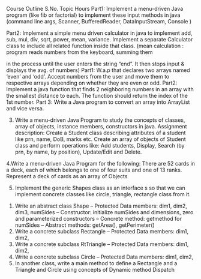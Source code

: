 Course Outline
S.No. Topic Hours
 Part1: Implement a menu-driven Java program (like fib or factorial) to
implement these input methods in java (command line args, Scanner,
BufferedReader, DataInputStream, Console )

Part2: Implement a simple menu driven calculator in java to implement
add, sub, mul, div, sqrt, power, mean, variance. Implement a separate
Calculator class to include all related function inside that class. (mean
calculation : program reads numbers from the keyboard, summing them

in the process until the user enters the string “end”. It then stops input
& displays the avg. of numbers)
Part1: W.a.p that declares two arrays named ‘even’ and ‘odd’. Accept
numbers from the user and move them to respective arrays depending
on whether they are even or odd.
Part2: Implement a java function that finds 2 neighboring numbers in
an array with the smallest distance to each. The function should return
the index of the 1st number.
Part 3: Write a Java program to convert an array into ArrayList and vice
versa.

3. Write a menu-driven Java Program to study the concepts of classes,
array of objects, instance members, constructors in java.
Assignment description: Create a Student class describing attributes of
a student like prn, name, DoB, marks etc. Create an array of objects of
Student class and perform operations like: Add students, Display, Search
(by prn, by name, by position), Update/Edit and Delete.

4.Write a menu-driven Java Program for the following: There are 52 cards
in a deck, each of which belongs to one of four suits and one of 13 ranks.
Represent a deck of cards as an array of Objects

5. Implement the generic Shapes class as an interface s so that we can
implement concrete classes like circle, triangle, rectangle class from it.
1) Write an abstract class Shape
– Protected Data members: dim1, dim2, dim3, numSides
– Constructor: initialize numSides and dimensions, zero and
parameterized constructors
– Concrete method: getmethod for numSides
– Abstract methods: getArea(), getPerimeter()
2) Write a concrete subclass Rectangle
– Protected Data members: dim1, dim2,
3) Write a concrete subclass RtTriangle
– Protected Data members: dim1, dim2,
4) Write a concrete subclass Circle
– Protected Data members: dim1, dim2,
5) In another class, write a main method to define a Rectangle and a
Triangle and Circle using concepts of Dynamic method Dispatch
